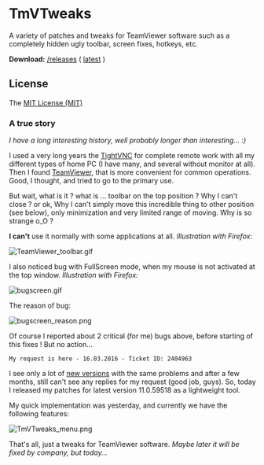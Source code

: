 # TmVTweaks

A variety of patches and tweaks for TeamViewer software such as a completely hidden ugly toolbar, screen fixes, hotkeys, etc.

**Download:** [/releases](https://github.com/3F/TmVTweaks/releases) ( [latest](https://github.com/3F/TmVTweaks/releases/latest) )

## License

The [MIT License (MIT)](https://github.com/3F/TmVTweaks/blob/master/LICENSE)

### A true story

*I have a long interesting history, well probably longer than interesting... :)*

I used a very long years the [TightVNC](http://www.tightvnc.com/) for complete remote work with all my different types of home PC (I have many, and several without monitor at all). Then I found [TeamViewer](https://www.teamviewer.com/), that is more convenient for common operations. Good, I thought, and tried to go to the primary use.

But wait, what is it ? what is ... toolbar on the top position ? Why I can't close ? or ok, Why I can't simply move this incredible thing to other position (see below), only minimization and very limited range of moving. Why is so strange o_O ? 

**I can't** use it normally with some applications at all. *Illustration with Firefox:*

![TeamViewer_toolbar.gif](https://raw.githubusercontent.com/3F/TmVTweaks/master/TmVTweaks/doc/img/TeamViewer_toolbar.gif)

I also noticed bug with FullScreen mode, when my mouse is not activated at the top window. *Illustration with Firefox:*

![bugscreen.gif](https://raw.githubusercontent.com/3F/TmVTweaks/master/TmVTweaks/doc/img/bugscreen.gif)

The reason of bug:

![bugscreen_reason.png](https://raw.githubusercontent.com/3F/TmVTweaks/master/TmVTweaks/doc/img/bugscreen_reason.png)

Of course I reported about 2 critical (for me) bugs above, before starting of this fixes ! But no action...

`My request is here - 16.03.2016 - Ticket ID: 2404963`

I see only a lot of [new versions](https://www.teamviewer.com/en/download/changelog/) with the same problems and after a few months, still can't see any replies for my request (good job, guys). So, today I released my patches for latest version 11.0.59518 as a lightweight tool. 

My quick implementation was yesterday, and currently we have the following features:

![TmVTweaks_menu.png](https://raw.githubusercontent.com/3F/TmVTweaks/master/TmVTweaks/doc/img/TmVTweaks_menu.png)

That's all, just a tweaks for TeamViewer software. *Maybe later it will be fixed by company, but today...*

